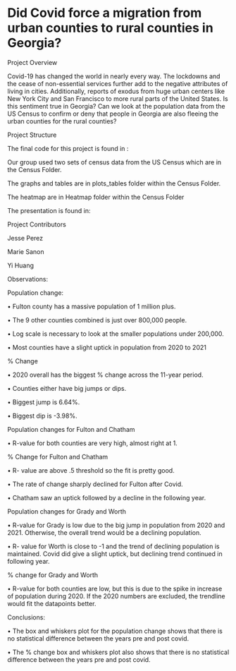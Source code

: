 # Did Covid force a migration from urban counties to rural counties in Georgia?

Project Overview

Covid-19 has changed the world in nearly every way. The lockdowns and the cease of non-essential services further add to the negative attributes of living in cities. Additionally, reports of exodus from huge urban centers like New York City and San Francisco to more rural parts of the United States.  Is this sentiment true in Georgia? Can we look at the population data from the US Census to confirm or deny that people in Georgia are also fleeing the urban counties for the rural counties? 

Project Structure


The final code for this project is found in :

Our group used two sets of census data from the US Census which are in the Census Folder.

The graphs and tables are in plots_tables folder within the Census Folder.

The heatmap are in Heatmap folder within the Census Folder

The presentation is found in: 


Project Contributors

Jesse Perez

Marie Sanon

Yi Huang


Observations:


Population change:

•	Fulton county has a massive population of 1 million plus.

•	The 9 other counties combined is just over 800,000 people.

•	Log scale is necessary to look at the smaller populations under 200,000. 

•	Most counties have a slight uptick in population from 2020 to 2021

% Change

•	2020 overall has the biggest % change across the 11-year period.

•	Counties either have big jumps or dips.

•	Biggest jump is 6.64%.

•	Biggest dip is -3.98%.

Population changes for Fulton and Chatham

•	R-value for both counties are very high, almost right at 1.

% Change for Fulton and Chatham

•	R- value are above .5 threshold so the fit is pretty good.

•	The rate of change sharply declined for Fulton after Covid.

•	Chatham saw an uptick followed by a decline in the following year.

Population changes for Grady and Worth

•	R-value for Grady is low due to the big jump in population from 2020 and 2021. Otherwise, the overall trend would be a declining population. 

•	R- value for Worth is close to -1 and the trend of declining population is maintained. Covid did give a slight uptick, but declining trend continued in following year. 

% change for Grady and Worth

•	R-value for both counties are low, but this is due to the spike in increase of population during 2020. If the 2020 numbers are excluded, the trendline would fit the datapoints better.


Conclusions:


•	The box and whiskers plot for the population change shows that there is no statistical difference between the years pre and post covid. 

•	The % change box and whiskers plot also shows that there is no statistical difference between the years pre and post covid. 

